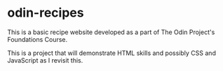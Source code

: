 # odin-recipes

This is a basic recipe website developed as a part of The Odin Project's Foundations Course.

This is a project that will demonstrate HTML skills and possibly CSS and JavaScript as I revisit this.